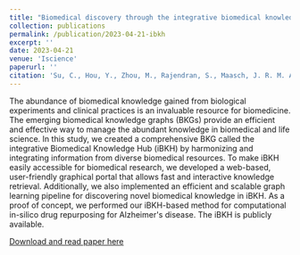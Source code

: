 ```yaml
---
title: "Biomedical discovery through the integrative biomedical knowledge hub (iBKH)"
collection: publications
permalink: /publication/2023-04-21-ibkh
excerpt: ''
date: 2023-04-21
venue: 'Iscience'
paperurl: ''
citation: 'Su, C., Hou, Y., Zhou, M., Rajendran, S., Maasch, J. R. M. A., Abedi, Z., Zhang, H., Bai, Z., Cuturrufo, A., Guo, W., Chaudhry, F. F., Ghahramani, G., Tang, J., Cheng, F., Li, Y., Zhang, R., DeKosky, S. T., Bian, J., & Wang, F. (2023). Biomedical discovery through the integrative biomedical knowledge hub (iBKH). iScience, 26(4), 106460. https://doi.org/10.1016/j.isci.2023.106460'
---
```


The abundance of biomedical knowledge gained from biological experiments and clinical practices is an invaluable resource for biomedicine. The emerging biomedical knowledge graphs (BKGs) provide an efficient and effective way to manage the abundant knowledge in biomedical and life science. In this study, we created a comprehensive BKG called the integrative Biomedical Knowledge Hub (iBKH) by harmonizing and integrating information from diverse biomedical resources. To make iBKH easily accessible for biomedical research, we developed a web-based, user-friendly graphical portal that allows fast and interactive knowledge retrieval. Additionally, we also implemented an efficient and scalable graph learning pipeline for discovering novel biomedical knowledge in iBKH. As a proof of concept, we performed our iBKH-based method for computational in-silico drug repurposing for Alzheimer's disease. The iBKH is publicly available.


[Download and read paper here](http://surajraj99.github.io/files/pubs/ibkh.pdf)
